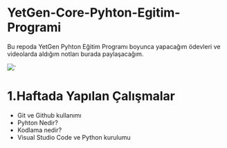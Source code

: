 # YetGen-Core-Pyhton-Egitim-Programi

Bu repoda YetGen Pyhton Eğitim Programı boyunca yapacağım ödevleri ve videolarda aldığım notları burada paylaşacağım.

<img src="https://yetkingencler.com/wp-content/uploads/2021/07/YetGenLogo.png">`

# 1.Haftada Yapılan Çalışmalar

- Git ve Github kullanımı
- Pyhton Nedir?
- Kodlama nedir?
- Visual Studio Code ve Python kurulumu
